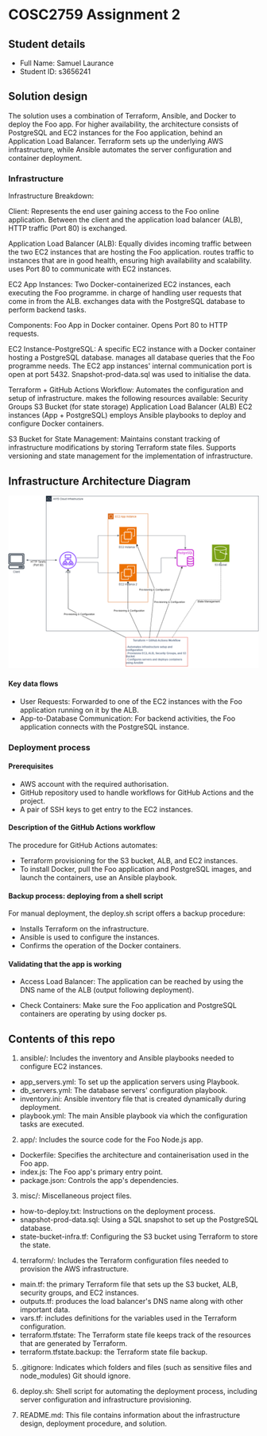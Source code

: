 # COSC2759 Assignment 2

## Student details

- Full Name: Samuel Laurance
- Student ID: s3656241

## Solution design
The solution uses a combination of Terraform, Ansible, and Docker to deploy the Foo app. For higher availability, the architecture consists of PostgreSQL and EC2 instances for the Foo application, behind an Application Load Balancer. Terraform sets up the underlying AWS infrastructure, while Ansible automates the server configuration and container deployment.

### Infrastructure
Infrastructure Breakdown:

Client:
Represents the end user gaining access to the Foo online application.
Between the client and the application load balancer (ALB), HTTP traffic (Port 80) is exchanged.

Application Load Balancer (ALB):
Equally divides incoming traffic between the two EC2 instances that are hosting the Foo application.
routes traffic to instances that are in good health, ensuring high availability and scalability.
uses Port 80 to communicate with EC2 instances.

EC2 App Instances:
Two Docker-containerized EC2 instances, each executing the Foo programme.
in charge of handling user requests that come in from the ALB.
exchanges data with the PostgreSQL database to perform backend tasks.

Components:
Foo App in Docker container.
Opens Port 80 to HTTP requests.

EC2 Instance-PostgreSQL:
A specific EC2 instance with a Docker container hosting a PostgreSQL database.
manages all database queries that the Foo programme needs.
The EC2 app instances' internal communication port is open at port 5432.
Snapshot-prod-data.sql was used to initialise the data.

Terraform + GitHub Actions Workflow:
Automates the configuration and setup of infrastructure.
makes the following resources available:
Security Groups S3 Bucket (for state storage) Application Load Balancer (ALB) EC2 instances (App + PostgreSQL)
employs Ansible playbooks to deploy and configure Docker containers.

S3 Bucket for State Management:
Maintains constant tracking of infrastructure modifications by storing Terraform state files.
Supports versioning and state management for the implementation of infrastructure.


## Infrastructure Architecture Diagram

![Infrastructure Architecture](https://github.com/rmit-sdo-2024-s2/s3656241-assignment-2/blob/main/IAD.drawio.png)


#### Key data flows
- User Requests: Forwarded to one of the EC2 instances with the Foo application running on it by the ALB.
- App-to-Database Communication: For backend activities, the Foo application connects with the PostgreSQL instance.


### Deployment process

#### Prerequisites
- AWS account with the required authorisation.
- GitHub repository used to handle workflows for GitHub Actions and the project.
- A pair of SSH keys to get entry to the EC2 instances.

#### Description of the GitHub Actions workflow
The procedure for GitHub Actions automates:

- Terraform provisioning for the S3 bucket, ALB, and EC2 instances.
- To install Docker, pull the Foo application and PostgreSQL images, and launch the containers, use an Ansible playbook.


#### Backup process: deploying from a shell script
For manual deployment, the deploy.sh script offers a backup procedure:

- Installs Terraform on the infrastructure.
- Ansible is used to configure the instances.
- Confirms the operation of the Docker containers.

#### Validating that the app is working
- Access Load Balancer: The application can be reached by using the DNS name of the ALB (output following deployment).

- Check Containers: Make sure the Foo application and PostgreSQL containers are operating by using docker ps.


## Contents of this repo

1. ansible/: Includes the inventory and Ansible playbooks needed to configure EC2 instances.
- app_servers.yml: To set up the application servers using Playbook.
- db_servers.yml: The database servers' configuration playbook.
- inventory.ini: Ansible inventory file that is created dynamically during deployment.
- playbook.yml: The main Ansible playbook via which the configuration tasks are executed.

2. app/: Includes the source code for the Foo Node.js app.
- Dockerfile: Specifies the architecture and containerisation used in the Foo app.
- index.js: The Foo app's primary entry point.
- package.json: Controls the app's dependencies.

3. misc/: Miscellaneous project files.
- how-to-deploy.txt: Instructions on the deployment process.
- snapshot-prod-data.sql: Using a SQL snapshot to set up the PostgreSQL database.
- state-bucket-infra.tf: Configuring the S3 bucket using Terraform to store the state.

4. terraform/: Includes the Terraform configuration files needed to provision the AWS infrastructure.
- main.tf: the primary Terraform file that sets up the S3 bucket, ALB, security groups, and EC2 instances.
- outputs.tf: produces the load balancer's DNS name along with other important data.
- vars.tf: includes definitions for the variables used in the Terraform configuration.
- terraform.tfstate: The Terraform state file keeps track of the resources that are generated by Terraform.
- terraform.tfstate.backup: the Terraform state file backup.

5. .gitignore: Indicates which folders and files (such as sensitive files and node_modules) Git should ignore.

6. deploy.sh: Shell script for automating the deployment process, including server configuration and infrastructure provisioning.

7. README.md: This file contains information about the infrastructure design, deployment procedure, and solution.


